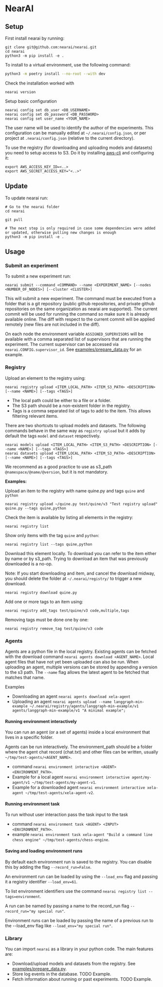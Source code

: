 # NearAI

## Setup

First install nearai by running:

```
git clone git@github.com:nearai/nearai.git
cd nearai
python3 -m pip install -e .
```

To install to a virtual environment, use the following command:

```bash
python3 -m poetry install --no-root --with dev
```

Check the installation worked with

```
nearai version
```

Setup basic configuration

```
nearai config set db_user <DB_USERNAME>
nearai config set db_password <DB_PASSWORD>
nearai config set user_name <YOUR_NAME>
```

The user name will be used to identify the author of the experiments.
This configuration can be manually edited at `~/.nearai/config.json`, or per project at `.nearai/config.json` (relative to the current directory).

To use the registry (for downloading and uploading models and datasets) you need to setup access to S3. Do it by installing [aws-cli](https://docs.aws.amazon.com/cli/latest/userguide/cli-chap-getting-started.html) and configuring it:

```
export AWS_ACCESS_KEY_ID=<..>
export AWS_SECRET_ACCESS_KEY="<..>"
```

## Update

To update nearai run:

```
# Go to the nearai folder
cd nearai

git pull

# The next step is only required in case some dependencies were added or updated, otherwise pulling new changes is enough
python3 -m pip install -e .
```

## Usage

### Submit an experiment

To submit a new experiment run:

```
nearai submit --command <COMMAND> --name <EXPERIMENT_NAME> [--nodes <NUMBER_OF_NODES>] [--cluster <CLUSTER>]
```

This will submit a new experiment. The command must be executed from a folder that is a git repository (public github repositories, and private github repositories on the same organization as nearai are supported).
The current commit will be used for running the command so make sure it is already available online. The diff with respect to the current commit will be applied remotely (new files are not included in the diff).

On each node the environment variable `ASSIGNED_SUPERVISORS` will be available with a comma separated list of supervisors that are running the experiment. The current supervisor can be accessed via `nearai.CONFIG.supervisor_id`. See [examples/prepare_data.py](examples/prepare_data.py) for an example.

### Registry

Upload an element to the registry using:

```
nearai registry upload <ITEM_LOCAL_PATH> <ITEM_S3_PATH> <DESCRIPTION> [--name <NAME>] [--tags <TAGS>]
```

- The local path could be either to a file or a folder.
- The S3 path should be a non-existent folder in the registry.
- Tags is a comma separated list of tags to add to the item. This allows filtering relevant items.

There are two shortcuts to upload models and datasets. The following commands behave in the same way as `registry upload` but it adds by default the tags `model` and `dataset` respectively.

```
nearai models upload <ITEM_LOCAL_PATH> <ITEM_S3_PATH> <DESCRIPTION> [--name <NAME>] [--tags <TAGS>]
nearai datasets upload <ITEM_LOCAL_PATH> <ITEM_S3_PATH> <DESCRIPTION> [--name <NAME>] [--tags <TAGS>]
```

We recommend as a good practice to use as s3_path `@namespace/@name/@version`, but it is not mandatory.

**Examples:**

Upload an item to the registry with name quine.py and tags `quine` and `python`

```
nearai registry upload ~/quine.py test/quine/v3 "Test registry upload" quine.py --tags quine,python
```

Check the item is available by listing all elements in the registry:

```
nearai registry list
```

Show only items with the tag `quine` and `python`:

```
nearai registry list --tags quine,python
```

Download this element locally. To download you can refer to the item either by name or by s3_path. Trying to download an item that was previously downloaded is a no-op.

Note: If you start downloading and item, and cancel the download midway, you should delete the folder at `~/.nearai/registry/` to trigger a new download.

```
nearai registry download quine.py
```

Add one or more tags to an item using:

```
nearai registry add_tags test/quine/v3 code,multiple,tags
```

Removing tags must be done one by one:

```
nearai registry remove_tag test/quine/v3 code
```

### Agents
Agents are a python file in the local registry. Existing agents can be fetched with the download command `nearai agents download <AGENT_NAME>`.
Local agent files that have not yet been uploaded can also be run.
When uploading an agent, multiple versions can be stored by appending a version to the s3 path. The `--name` flag allows the latest agent to be fetched that matches that name.

Examples
 * Downloading an agent `nearai agents download xela-agent`
 * Uploading an agent `nearai agents upload --name langgraph-min-example ~/.nearai/registry/agents/langgraph-min-example/v1 agents/langgraph-min-example/v1 "A minimal example";`

#### Running environment interactively

You can run an agent (or a set of agents) inside a local environment that lives in a specific folder.

Agents can be run interactively. The environment_path should be a folder where the agent chat record (chat.txt) and other files can be written, usually `~/tmp/test-agents/<AGENT_NAME>`.
 * command `nearai environment interactive <AGENT> <ENVIRONMENT_PATH>`.
 * Example for a local agent `nearai environment interactive agent/my-agent/v1 ~/tmp/test-agents/my-agent-v1`.
 * Example for a downloaded agent `nearai environment interactive xela-agent ~/tmp/test-agents/xela-agent-v2`.

#### Running environment task
To run without user interaction pass the task input to the task
 * command `nearai environment task <AGENT> <INPUT> <ENVIRONMENT_PATH>`.
 * example `nearai environment task xela-agent "Build a command line chess engine" ~/tmp/test-agents/chess-engine`.

#### Saving and loading environment runs
By default each environment run is saved to the registry. You can disable this by adding the flag `--record_run=False`.

An environment run can be loaded by using the `--load_env` flag and passing it a registry identifier `--load_env=61`.

To list environment identifiers use the command `nearai registry list --tags=environment`.

A run can be named by passing a name to the record_run flag `--record_run="my special run"`.

Environment runs can be loaded by passing the name of a previous run to  the --load_env flag like `--load_env="my special run"`.

### Library

You can import `nearai` as a library in your python code. The main features are:

- Download/upload models and datasets from the registry. See [examples/prepare_data.py](examples/prepare_data.py).
- Store log events in the database. TODO Example.
- Fetch information about running or past experiments. TODO Example.
